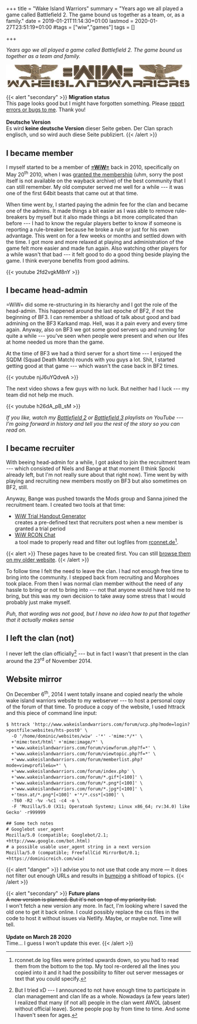 +++
title = "Wake Island Warriors"
summary = "Years ago we all played a game called Battlefield 2. The game bound us together as a team, or, as a family."
date = 2019-01-21T11:14:30+01:00
lastmod = 2020-01-27T23:51:19+01:00
#tags = ["wiw","games"]
tags = []

+++

*Years ago we all played a game called Battlefield 2. The game bound us together
as a team and family.*

![wiw site logo sepia](wiw-logo-sepia.jpg)

{{< alert "secondary" >}}
<strong>Migration status</strong><br>
This page looks good but I might have forgotten something. Please <a
href="/about/#contact">report errors or bugs to me</a>. Thank you!<br><br>
<strong>Deutsche Version</strong><br>
Es wird <strong>keine deutsche Version</strong> dieser Seite geben. Der Clan
sprach englisch, und so wird auch diese Seite publiziert.
{{< /alert >}}

## I became member

I myself started to be a member of
[**=WiW=**](http://www.wakeislandwarriors.eu/forum/) back in 2010, specifically
on May 20<sup>th</sup> 2010, when I was
[granted the membership](https://web.archive.org/web/20100524010630/http://www.wakeislandwarriors.com/community/viewforum.php?f=5)
(uhm, sorry the post itself is not available on the wayback archive) of the best
community that I can still remember. My old computer served me well for a while
--- it was one of the first 64bit beasts that came out at that time.

When time went by, I started paying the admin fee for the clan and became one of
the admins. It made things a bit easier as I was able to remove rule-breakers by
myself but it also made things a bit more complicated than before --- I had to
know the regular players better to know if someone is reporting a rule-breaker
because he broke a rule or just for his own advantage. This went on for a few
weeks or months and settled down with the time. I got more and more relaxed at
playing and administration of the game felt more easier and made fun again. Also
watching other players for a while wasn't that bad --- it felt good to do a good
thing beside playing the game. I think everyone benefits from good admins.

{{< youtube 2fd2vgkM8nY >}}

## I became head-admin

=WiW= did some re-structuring in its hierarchy and I got the role of the
head-admin. This happened around the last epoche of BF2, if not the beginning of
BF3. I can remember a shitload of talk about good and bad admining on the BF3
Karkand map. Hell, was it a pain every and every time again. Anyway, also on BF3
we got some good servers up and running for quite a while --- you've seen when
people were present and when our lifes at home needed us more than the game.

At the time of BF3 we had a third server for a short time --- I enjoyed the SQDM
(Squad Death Match) rounds with you guys a lot. Shit, I started getting good at
that game --- which wasn't the case back in BF2 times.

{{< youtube njJ6uYQdveA >}}

The next video shows a few guys with no luck. But neither had I luck --- my team
did not help me much.

{{< youtube h26dA_pB_sM >}}

*If you like, watch my
[Battlefield 2](https://www.youtube.com/playlist?list=PLAVuOpof7vDrLj6gNgPIAde6CLZC5CoCy)
or [Battlefield 3](https://www.youtube.com/playlist?list=PLAVuOpof7vDoNS_1ECqkx5XusLjI7CjMM)
playlists on YouTube --- I'm going forward in history and tell you the rest of
the story so you can read on.*

## I became recruiter

With beeing head-admin for a while, I got asked to join the recruitment team ---
which consisted of Niels and Bange at that moment (I think Spocki already left,
but I'm not really sure about that right now). Time went by with playing and
recruiting new members mostly on BF3 but also sometimes on BF2, still. 

Anyway, Bange was pushed towards the Mods group and Sanna joined the recruitment
team. I created two tools at that time:

- [WiW Trial Handout Generator](#)  
  creates a pre-defined text that recruiters post when a new member is granted
  a trial period
- [WiW RCON Chat](#)  
  a tool made to properly read and filter out logfiles from
  [rconnet.de](http://rconnet.de)[^rconnet].

{{< alert >}}
These pages have to be created first. You can still <a
href="https://dominicreich-old.netlify.com/portfolio/software/#wiw-rcon-chat">browse them on my older website</a>.
{{< /alert >}}

To follow time I felt the need to leave the clan. I had not enough free time to
bring into the community. I stepped back from recruiting and Morphoes took place.
From then I was normal clan member without the need of any hassle to bring or
not to bring into --- not that anyone would have told me to bring, but this was
my own decision to take away some stress that I would probably just make myself.

*Puh, that wording was not good, but I have no idea how to put that together that
it actually makes sense*

## I left the clan (not)

I never left the clan officially[^clan] --- but in fact I wasn't that present in
the clan around the 23<sup>rd</sup> of November 2014.

## Website mirror

On December 6<sup>th</sup>, 2014 I went totally insane and copied nearly the
whole wake island warriors website to my webserver --- to host a personal copy
of the forum of that time. To produce a copy of the website, I used httrack and
this piece of command line input:

``` shell
$ httrack 'http://www.wakeislandwarriors.com/forum/ucp.php?mode=login?>postfile:websites/hts-post0' \
  -O '/home/dominic/websites/wiw' -'*' -'mime:*/*' \
  +'mime:text/html' +'mime:image/*' \
  +'www.wakeislandwarriors.com/forum/viewforum.php?f=*' \
  +'www.wakeislandwarriors.com/forum/viewtopic.php?f=*' \
  +'www.wakeislandwarriors.com/forum/memberlist.php?mode=viewprofile&u=*' \
  +'www.wakeislandwarriors.com/forum/index.php' \
  +'www.wakeislandwarriors.com/forum/*.gif*[<100]' \
  +'www.wakeislandwarriors.com/forum/*.png*[<100]' \
  +'www.wakeislandwarriors.com/forum/*.jpg*[<100]' \
  +'tmsn.at/*.png*[<100]' +'*/*.css*[<100]' \
  -T60 -R2 -%v -%c1 -c4 -o \
  -F 'Mozilla/5.0 (X11; Operatoah Systemz; Linux x86_64; rv:34.0) like Gecko' -r999999
```

```
## Some tech notes
# Googlebot user_agent
Mozilla/5.0 (compatible; Googlebot/2.1; +http://www.google.com/bot.html)
# a possible usable user_agent string in a next version
Mozilla/5.0 (compatible; FreefallCid MirrorBot/0.1; +https://dominicreich.com/wiw)
```

{{< alert "danger" >}}
I advise you to not use that code any more &mdash; it does not filter out enough
URLs and results in <a href="https://www.webopedia.com/TERM/T/thread_bump.html">
bumping</a> a shitload of topics.
{{< /alert >}}

[^rconnet]: rconnet.de log files were printed upwards down, so you had to read them from the bottom to the top. My tool re-ordered all the lines you copied into it and it had the possibility to filter out server messages or text that you could specify.
[^mirror]: Like I said already, the stylesheets and javascripts do not get loaded due to the Content-Security-Policy of my webserver.
[^clan]: But I tried xD --- I announced to not have enough time to participate in clan management and clan life as a whole. Nowadays (a few years later) I realized that many (if not all) people in the clan went AWOL (absent without official leave). Some people pop by from time to time. And some I haven't seen for ages.

{{< alert "secondary" >}}
<strong>Future plans</strong><br>
<strike>A new version is planned. But it's not on top of my priority list.
</strike><br>
I won't fetch a new version any more. In fact, I'm looking where I saved the old
one to get it back online. I could possibly replace the css files in the code to
host it without issues via Netlify. Maybe, or maybe not. Time will tell.<br>
<br><strong>Update on March 28 2020</strong><br>Time... I guess I won't update
this ever.
{{< /alert >}}
